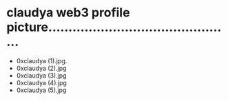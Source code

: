 # claudya web3 profile picture..............................................
- 0xclaudya (1).jpg.
- 0xclaudya (2).jpg
- 0xclaudya (3).jpg
- 0xclaudya (4).jpg
- 0xclaudya (5).jpg
